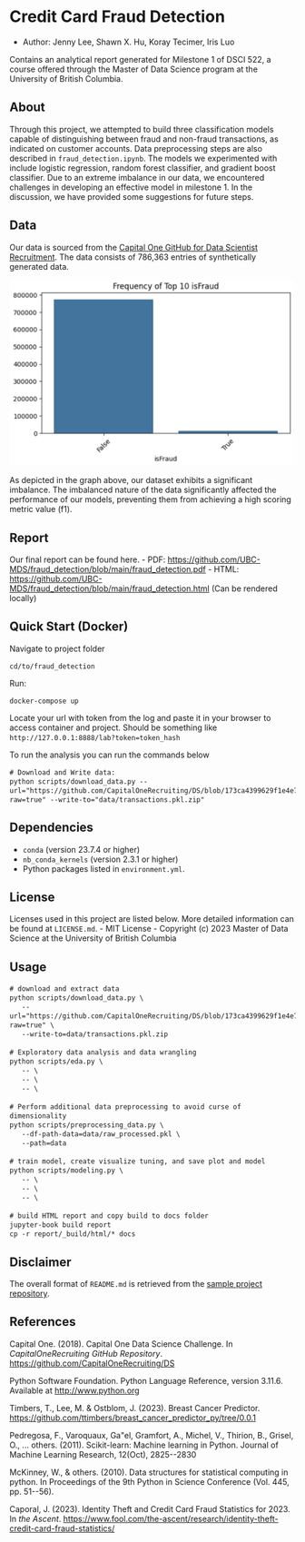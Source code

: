# Credit Card Fraud Detection

-   Author: Jenny Lee, Shawn X. Hu, Koray Tecimer, Iris Luo

Contains an analytical report generated for Milestone 1 of DSCI 522, a course offered through the Master of Data Science program at the University of British Columbia.

## About

Through this project, we attempted to build three classification models capable of distinguishing between fraud and non-fraud transactions, as indicated on customer accounts. Data preprocessing steps are also described in `fraud_detection.ipynb`. The models we experimented with include logistic regression, random forest classifier, and gradient boost classifier. Due to an extreme imbalance in our data, we encountered challenges in developing an effective model in milestone 1. In the discussion, we have provided some suggestions for future steps.

## Data

Our data is sourced from the [Capital One GitHub for Data Scientist Recruitment](https://github.com/CapitalOneRecruiting/DS). The data consists of 786,363 entries of synthetically generated data.

<img src="visualization/isfraud.png" alt="drawing" width="500"/>

As depicted in the graph above, our dataset exhibits a significant imbalance. The imbalanced nature of the data significantly affected the performance of our models, preventing them from achieving a high scoring metric value (f1).

## Report

Our final report can be found here. - PDF: <https://github.com/UBC-MDS/fraud_detection/blob/main/fraud_detection.pdf> - HTML: <https://github.com/UBC-MDS/fraud_detection/blob/main/fraud_detection.html> (Can be rendered locally)

## Quick Start (Docker)

Navigate to project folder

```         
cd/to/fraud_detection
```

Run:

```         
docker-compose up
```

Locate your url with token from the log and paste it in your browser to access container and project. Should be something like `http://127.0.0.1:8888/lab?token=token_hash`

To run the analysis you can run the commands below

```         
# Download and Write data:
python scripts/download_data.py --url="https://github.com/CapitalOneRecruiting/DS/blob/173ca4399629f1e4e74146107eb9bef1e7009741/transactions.zip?raw=true" --write-to="data/transactions.pkl.zip"
```

## Dependencies

-   `conda` (version 23.7.4 or higher)
-   `nb_conda_kernels` (version 2.3.1 or higher)
-   Python packages listed in `environment.yml`.

## License

Licenses used in this project are listed below. More detailed information can be found at `LICENSE.md`. - MIT License - Copyright (c) 2023 Master of Data Science at the University of British Columbia

## Usage
```
# download and extract data
python scripts/download_data.py \
   --url="https://github.com/CapitalOneRecruiting/DS/blob/173ca4399629f1e4e74146107eb9bef1e7009741/transactions.zip?raw=true" \
   --write-to=data/transactions.pkl.zip

# Exploratory data analysis and data wrangling
python scripts/eda.py \
   -- \
   -- \
   -- \

# Perform additional data preprocessing to avoid curse of dimensionality
python scripts/preprocessing_data.py \
   --df-path-data=data/raw_processed.pkl \
   --path=data

# train model, create visualize tuning, and save plot and model
python scripts/modeling.py \
   -- \
   -- \
   -- \

# build HTML report and copy build to docs folder
jupyter-book build report
cp -r report/_build/html/* docs
```

## Disclaimer

The overall format of `README.md` is retrieved from the [sample project repository](https://github.com/ttimbers/breast_cancer_predictor_py/tree/0.0.1).

## References

Capital One. (2018). Capital One Data Science Challenge. In *CapitalOneRecruiting GitHub Repository*. <https://github.com/CapitalOneRecruiting/DS>

Python Software Foundation. Python Language Reference, version 3.11.6. Available at <http://www.python.org>

Timbers, T., Lee, M. & Ostblom, J. (2023). Breast Cancer Predictor. <https://github.com/ttimbers/breast_cancer_predictor_py/tree/0.0.1>

Pedregosa, F., Varoquaux, Ga"el, Gramfort, A., Michel, V., Thirion, B., Grisel, O., ... others. (2011). Scikit-learn: Machine learning in Python. Journal of Machine Learning Research, 12(Oct), 2825--2830

McKinney, W., & others. (2010). Data structures for statistical computing in python. In Proceedings of the 9th Python in Science Conference (Vol. 445, pp. 51--56).

Caporal, J. (2023). Identity Theft and Credit Card Fraud Statistics for 2023. In *the Ascent*. <https://www.fool.com/the-ascent/research/identity-theft-credit-card-fraud-statistics/>
